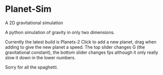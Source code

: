 # Planet-Sim
A 2D gravitational simulation

A python simulation of gravity in only two dimensions.

Currently the latest build is Planets-2
Click to add a new planet, drag when adding to give the new planet a speed.
The top slider changes G (the gravitational constant), the bottom slider changes fps although it only really slow it down in the lower numbers.

Sorry for all the spaghetti.
